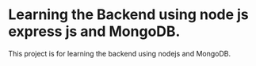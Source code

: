 # Learning the Backend using node js express js and MongoDB.

This project is for learning the backend using nodejs and MongoDB.